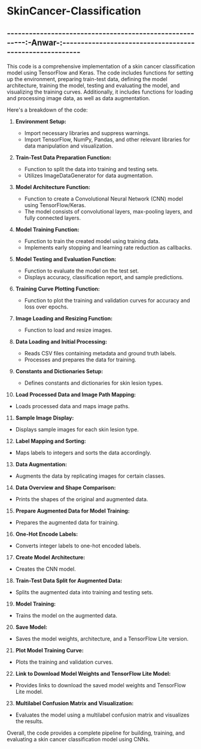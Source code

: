 # SkinCancer-Classification
## --------------------------------------------------------:-Anwar-:--------------------------------------------------------
This code is a comprehensive implementation of a skin cancer classification model using TensorFlow and Keras. The code includes functions for setting up the environment, preparing train-test data, defining the model architecture, training the model, testing and evaluating the model, and visualizing the training curves. Additionally, it includes functions for loading and processing image data, as well as data augmentation.

Here's a breakdown of the code:

1. **Environment Setup:**
   - Import necessary libraries and suppress warnings.
   - Import TensorFlow, NumPy, Pandas, and other relevant libraries for data manipulation and visualization.

2. **Train-Test Data Preparation Function:**
   - Function to split the data into training and testing sets.
   - Utilizes ImageDataGenerator for data augmentation.

3. **Model Architecture Function:**
   - Function to create a Convolutional Neural Network (CNN) model using TensorFlow/Keras.
   - The model consists of convolutional layers, max-pooling layers, and fully connected layers.

4. **Model Training Function:**
   - Function to train the created model using training data.
   - Implements early stopping and learning rate reduction as callbacks.

5. **Model Testing and Evaluation Function:**
   - Function to evaluate the model on the test set.
   - Displays accuracy, classification report, and sample predictions.

6. **Training Curve Plotting Function:**
   - Function to plot the training and validation curves for accuracy and loss over epochs.

7. **Image Loading and Resizing Function:**
   - Function to load and resize images.

8. **Data Loading and Initial Processing:**
   - Reads CSV files containing metadata and ground truth labels.
   - Processes and prepares the data for training.

9. **Constants and Dictionaries Setup:**
   - Defines constants and dictionaries for skin lesion types.

10. **Load Processed Data and Image Path Mapping:**
   - Loads processed data and maps image paths.

11. **Sample Image Display:**
   - Displays sample images for each skin lesion type.

12. **Label Mapping and Sorting:**
   - Maps labels to integers and sorts the data accordingly.

13. **Data Augmentation:**
   - Augments the data by replicating images for certain classes.

14. **Data Overview and Shape Comparison:**
   - Prints the shapes of the original and augmented data.

15. **Prepare Augmented Data for Model Training:**
   - Prepares the augmented data for training.

16. **One-Hot Encode Labels:**
   - Converts integer labels to one-hot encoded labels.

17. **Create Model Architecture:**
   - Creates the CNN model.

18. **Train-Test Data Split for Augmented Data:**
   - Splits the augmented data into training and testing sets.

19. **Model Training:**
   - Trains the model on the augmented data.

20. **Save Model:**
   - Saves the model weights, architecture, and a TensorFlow Lite version.

21. **Plot Model Training Curve:**
   - Plots the training and validation curves.

22. **Link to Download Model Weights and TensorFlow Lite Model:**
   - Provides links to download the saved model weights and TensorFlow Lite model.

23. **Multilabel Confusion Matrix and Visualization:**
   - Evaluates the model using a multilabel confusion matrix and visualizes the results.

Overall, the code provides a complete pipeline for building, training, and evaluating a skin cancer classification model using CNNs.
